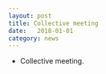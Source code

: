 ```yaml
---
layout: post
title: Collective meeting
date:   2018-01-01
category: news
---
```


* Collective meeting.